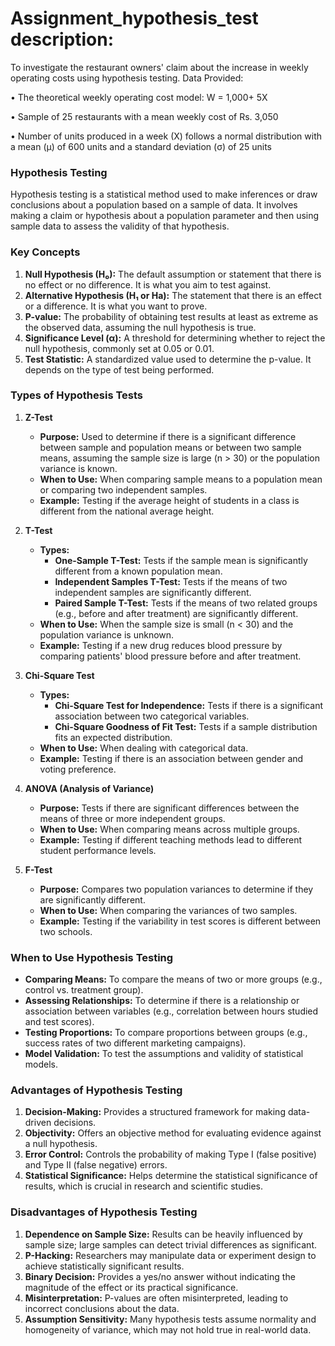 # Assignment_hypothesis_test description:
To investigate the restaurant owners' claim about the increase in weekly operating costs using hypothesis testing. Data Provided:

• The theoretical weekly operating cost model: W =  1,000+
 5X

• Sample of 25 restaurants with a mean weekly cost of Rs. 3,050

• Number of units produced in a week (X) follows a normal distribution with a mean (μ) of 600 units and a standard deviation (σ) of 25 units

### Hypothesis Testing

Hypothesis testing is a statistical method used to make inferences or draw conclusions about a population based on a sample of data. It involves making a claim or hypothesis about a population parameter and then using sample data to assess the validity of that hypothesis.

### Key Concepts

1. **Null Hypothesis (H₀):** The default assumption or statement that there is no effect or no difference. It is what you aim to test against.
2. **Alternative Hypothesis (H₁ or Ha):** The statement that there is an effect or a difference. It is what you want to prove.
3. **P-value:** The probability of obtaining test results at least as extreme as the observed data, assuming the null hypothesis is true.
4. **Significance Level (α):** A threshold for determining whether to reject the null hypothesis, commonly set at 0.05 or 0.01.
5. **Test Statistic:** A standardized value used to determine the p-value. It depends on the type of test being performed.

### Types of Hypothesis Tests

1. **Z-Test**
   - **Purpose:** Used to determine if there is a significant difference between sample and population means or between two sample means, assuming the sample size is large (n > 30) or the population variance is known.
   - **When to Use:** When comparing sample means to a population mean or comparing two independent samples.
   - **Example:** Testing if the average height of students in a class is different from the national average height.

2. **T-Test**
   - **Types:** 
     - **One-Sample T-Test:** Tests if the sample mean is significantly different from a known population mean.
     - **Independent Samples T-Test:** Tests if the means of two independent samples are significantly different.
     - **Paired Sample T-Test:** Tests if the means of two related groups (e.g., before and after treatment) are significantly different.
   - **When to Use:** When the sample size is small (n < 30) and the population variance is unknown.
   - **Example:** Testing if a new drug reduces blood pressure by comparing patients' blood pressure before and after treatment.

3. **Chi-Square Test**
   - **Types:**
     - **Chi-Square Test for Independence:** Tests if there is a significant association between two categorical variables.
     - **Chi-Square Goodness of Fit Test:** Tests if a sample distribution fits an expected distribution.
   - **When to Use:** When dealing with categorical data.
   - **Example:** Testing if there is an association between gender and voting preference.

4. **ANOVA (Analysis of Variance)**
   - **Purpose:** Tests if there are significant differences between the means of three or more independent groups.
   - **When to Use:** When comparing means across multiple groups.
   - **Example:** Testing if different teaching methods lead to different student performance levels.

5. **F-Test**
   - **Purpose:** Compares two population variances to determine if they are significantly different.
   - **When to Use:** When comparing the variances of two samples.
   - **Example:** Testing if the variability in test scores is different between two schools.

### When to Use Hypothesis Testing

- **Comparing Means:** To compare the means of two or more groups (e.g., control vs. treatment group).
- **Assessing Relationships:** To determine if there is a relationship or association between variables (e.g., correlation between hours studied and test scores).
- **Testing Proportions:** To compare proportions between groups (e.g., success rates of two different marketing campaigns).
- **Model Validation:** To test the assumptions and validity of statistical models.

### Advantages of Hypothesis Testing

1. **Decision-Making:** Provides a structured framework for making data-driven decisions.
2. **Objectivity:** Offers an objective method for evaluating evidence against a null hypothesis.
3. **Error Control:** Controls the probability of making Type I (false positive) and Type II (false negative) errors.
4. **Statistical Significance:** Helps determine the statistical significance of results, which is crucial in research and scientific studies.

### Disadvantages of Hypothesis Testing

1. **Dependence on Sample Size:** Results can be heavily influenced by sample size; large samples can detect trivial differences as significant.
2. **P-Hacking:** Researchers may manipulate data or experiment design to achieve statistically significant results.
3. **Binary Decision:** Provides a yes/no answer without indicating the magnitude of the effect or its practical significance.
4. **Misinterpretation:** P-values are often misinterpreted, leading to incorrect conclusions about the data.
5. **Assumption Sensitivity:** Many hypothesis tests assume normality and homogeneity of variance, which may not hold true in real-world data.
